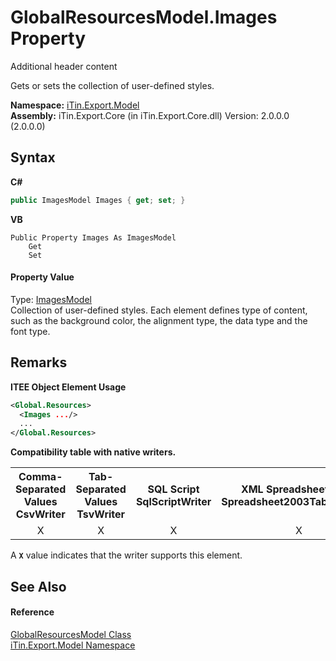 # GlobalResourcesModel.Images Property 
Additional header content 

Gets or sets the collection of user-defined styles.

**Namespace:**&nbsp;<a href="N_iTin_Export_Model">iTin.Export.Model</a><br />**Assembly:**&nbsp;iTin.Export.Core (in iTin.Export.Core.dll) Version: 2.0.0.0 (2.0.0.0)

## Syntax

**C#**<br />
``` C#
public ImagesModel Images { get; set; }
```

**VB**<br />
``` VB
Public Property Images As ImagesModel
	Get
	Set
```


#### Property Value
Type: <a href="T_iTin_Export_Model_ImagesModel">ImagesModel</a><br />Collection of user-defined styles. Each element defines type of content, such as the background color, the alignment type, the data type and the font type.

## Remarks

**ITEE Object Element Usage**<br />
``` XML
<Global.Resources>
  <Images .../>
  ...
</Global.Resources>
```


<strong>Compatibility table with native writers.</strong><table><tr><th>Comma-Separated Values<br />CsvWriter</th><th>Tab-Separated Values<br />TsvWriter</th><th>SQL Script<br />SqlScriptWriter</th><th>XML Spreadsheet 2003<br />Spreadsheet2003TabularWriter</th></tr><tr><td align="center">X</td><td align="center">X</td><td align="center">X</td><td align="center">X</td></tr></table> A <strong>`X`</strong> value indicates that the writer supports this element.


## See Also


#### Reference
<a href="T_iTin_Export_Model_GlobalResourcesModel">GlobalResourcesModel Class</a><br /><a href="N_iTin_Export_Model">iTin.Export.Model Namespace</a><br />